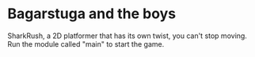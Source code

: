# Bagarstuga and the boys
SharkRush, a 2D platformer that has its own twist, you can't stop moving.
Run the module called "main" to start the game.
